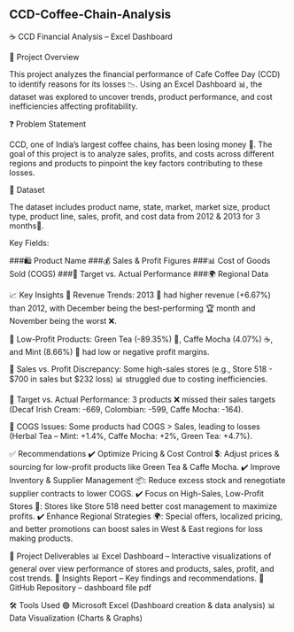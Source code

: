 ## CCD-Coffee-Chain-Analysis
☕ CCD Financial Analysis – Excel Dashboard

📌 Project Overview

This project analyzes the financial performance of Cafe Coffee Day (CCD) to identify reasons for its losses 📉. Using an Excel Dashboard 📊, the dataset was explored to uncover trends, product performance, and cost inefficiencies affecting profitability.

❓ Problem Statement

CCD, one of India’s largest coffee chains, has been losing money 💸. The goal of this project is to analyze sales, profits, and costs across different regions and products to pinpoint the key factors contributing to these losses.

📂 Dataset

The dataset includes product name, state, market, market size, product type, product line, sales, profit, and cost data from 2012 & 2013 for 3 months📆.

Key Fields:

###🛍️ Product Name
###💰 Sales & Profit Figures
###📊 Cost of Goods Sold (COGS)
###🎯 Target vs. Actual Performance
###🌍 Regional Data

📈 Key Insights
🔹 Revenue Trends: 2013 📆 had higher revenue (+6.67%) than 2012, with December being the best-performing 🏆 month and November being the worst ❌.

🔹 Low-Profit Products: Green Tea (-89.35%) 🍵, Caffe Mocha (4.07%) ☕, and Mint (8.66%) 🌿 had low or negative profit margins.

🔹 Sales vs. Profit Discrepancy: Some high-sales stores (e.g., Store 518 - $700 in sales but $232 loss) 📊 struggled due to costing inefficiencies.

🔹 Target vs. Actual Performance: 3 products ❌ missed their sales targets (Decaf Irish Cream: -669, Colombian: -599, Caffe Mocha: -164).

🔹 COGS Issues: Some products had COGS > Sales, leading to losses (Herbal Tea – Mint: +1.4%, Caffe Mocha: +2%, Green Tea: +4.7%).

✅ Recommendations
✔️ Optimize Pricing & Cost Control 💲: Adjust prices & sourcing for low-profit products like Green Tea & Caffe Mocha.
✔️ Improve Inventory & Supplier Management 📦: Reduce excess stock and renegotiate supplier contracts to lower COGS.
✔️ Focus on High-Sales, Low-Profit Stores 🏪: Stores like Store 518 need better cost management to maximize profits.
✔️ Enhance Regional Strategies 🌍: Special offers, localized pricing, and better promotions can boost sales in West & East regions for loss making products.

📌 Project Deliverables
📊 Excel Dashboard – Interactive visualizations of general over view performance of stores and products, sales, profit, and cost trends.
📄 Insights Report – Key findings and recommendations.
📂 GitHub Repository – dashboard file pdf

🛠️ Tools Used
🟢 Microsoft Excel (Dashboard creation & data analysis)
📊 Data Visualization (Charts & Graphs)

